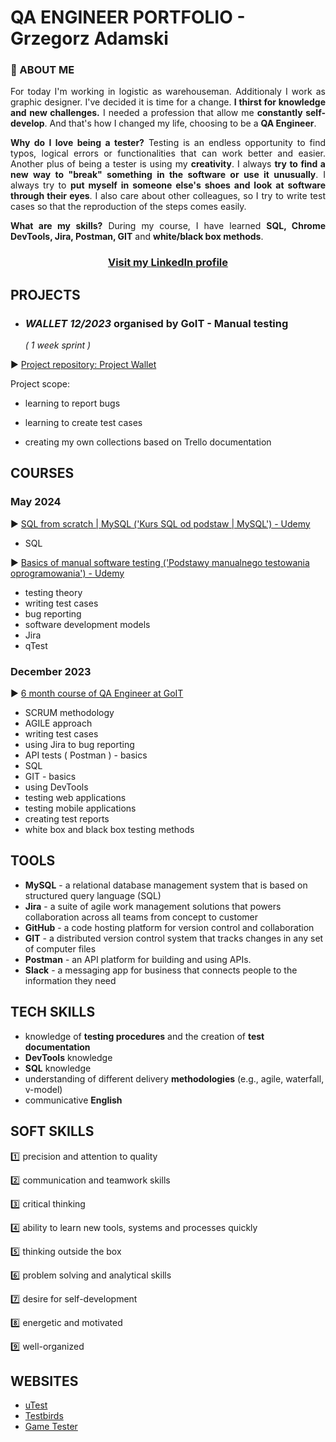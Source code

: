 # QA ENGINEER PORTFOLIO - Grzegorz Adamski

### <a name="aboutme">:mag_right: ABOUT ME</a>

<p align="justify">For today I'm working in logistic as warehouseman. Additionaly I work as graphic designer. I've decided it is time for a change. <b>I thirst for knowledge and new challenges.</b> I needed a profession that allow me <b>constantly self-develop</b>. And that's how I changed my life, choosing to be a <b>QA Engineer</b>.</p>

<p align="justify"><b>Why do I love being a tester?</b> Testing is an endless opportunity to find typos, logical errors or functionalities that can work better and easier. Another plus of being a tester is using my <b>creativity</b>. I always <b>try to find a new way to "break" something in the software or use it unusually</b>. I always try to <b>put myself in someone else's shoes and look at software through their eyes</b>. I also care about other colleagues, so I try to write test cases so that the reproduction of the steps comes easily.</p>

<p align="justify"><b>What are my skills?</b> During my course, I have learned <b>SQL, Chrome DevTools, Jira, Postman, GIT</b> and <b>white/black box methods</b>.</p>


### <p align="center"><a href="https://www.linkedin.com/in/grzegorz-adamski-221621246/" target="_blank"> Visit my <b>LinkedIn</b> profile</a></p>



## <a name="projects">PROJECTS</a>

- ### ***WALLET 12/2023*** organised by GoIT - Manual testing

  *( 1 week sprint )*
  
:arrow_forward: <a href="https://github.com/g-adamski/Project-Wallet" target="_blank">Project repository: Project Wallet</a>

  Project scope:
  
  - learning to report bugs
  
  - learning to create test cases
  
  - creating my own collections based on Trello documentation
 




## <a name="courses">COURSES</a>

### May 2024


:arrow_forward: <a href="https://www.udemy.com/certificate/UC-81bf6b8a-54fd-45dc-9992-343c9868a9e4/" target="_blank">SQL from scratch | MySQL ('Kurs SQL od podstaw | MySQL') - Udemy</a>

- SQL

:arrow_forward: <a href="https://www.udemy.com/certificate/UC-0485f608-f96e-4542-836c-57c39a75d3aa/" target="_blank">Basics of manual software testing ('Podstawy manualnego testowania oprogramowania') - Udemy</a>

- testing theory
- writing test cases
- bug reporting
- software development models
- Jira
- qTest

### December 2023

:arrow_forward: <a href="https://drive.google.com/file/d/1RlK-fJRBEsWOE-f99gjcvDncFkgy_z4g/view?usp=sharing" target="_blank">6 month course of QA Engineer at GoIT</a>

- SCRUM methodology
- AGILE approach
- writing test cases
- using Jira to bug reporting
- API tests ( Postman ) - basics
- SQL
- GIT - basics
- using DevTools
- testing web applications
- testing mobile applications
- creating test reports
- white box and black box testing methods


## <a name="tools">TOOLS</a>

- **MySQL** - a relational database management system that is based on structured query language (SQL)
- **Jira** - a suite of agile work management solutions that powers collaboration across all teams from concept to customer
- **GitHub** - a code hosting platform for version control and collaboration
- **GIT** - a distributed version control system that tracks changes in any set of computer files
- **Postman** - an API platform for building and using APIs.
- **Slack** - a messaging app for business that connects people to the information they need

## <a name="techskills">TECH SKILLS</a>

- knowledge of **testing procedures** and the creation of **test documentation**
- **DevTools** knowledge
- **SQL** knowledge
- understanding of different delivery **methodologies** (e.g., agile, waterfall, v-model)
- communicative **English**

## <a name="softskills">SOFT SKILLS</a>

:one: precision and attention to quality

:two: communication and teamwork skills

:three: critical thinking

:four: ability to learn new tools, systems and processes quickly

:five: thinking outside the box

:six: problem solving and analytical skills

:seven: desire for self-development

:eight: energetic and motivated

:nine: well-organized


## <a name="websites">WEBSITES</a>

- [uTest](https://www.utest.com/) 
- [Testbirds](https://nest.testbirds.com/) 
- [Game Tester](https://gametester.gg/)

























    
  

<!---
g-adamski/g-adamski is a ✨ special ✨ repository because its `README.md` (this file) appears on your GitHub profile.
You can click the Preview link to take a look at your changes.
--->
